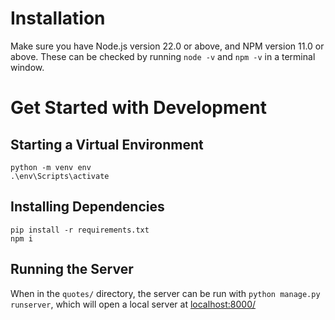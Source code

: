 
# Installation 
Make sure you have Node.js version 22.0 or above, and NPM version 11.0 or above. These can be checked by running `node -v` and `npm -v` in a terminal window.

# Get Started with Development
## Starting a Virtual Environment
```
python -m venv env
.\env\Scripts\activate
```

## Installing Dependencies
```
pip install -r requirements.txt
npm i
```

## Running the Server
When in the `quotes/` directory, the server can be run with `python manage.py runserver`, which will open a local server at [localhost:8000/](localhost:8000/)